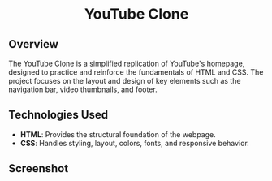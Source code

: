 <div align="center">
    <h1 id="Header">YouTube Clone</h1>
</div>

## Overview
The YouTube Clone is a simplified replication of YouTube's homepage, designed to practice and reinforce the fundamentals of HTML and CSS. The project focuses on the layout and design of key elements such as the navigation bar, video thumbnails, and footer.

## Technologies Used
- **HTML**: Provides the structural foundation of the webpage.
- **CSS**: Handles styling, layout, colors, fonts, and responsive behavior.

## Screenshot
<div align="center">
    <img src="youtube-clone-screenshot.png" alt="screenshot>
</div>

